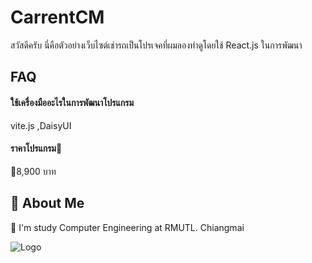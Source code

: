 
# CarrentCM

สวัสดีครับ นี่คือตัวอย่างเว็บไซต์เช่ารถเป็นโปรเจคที่ผมลองทำดูโดยใช้ React.js ในการพัฒนา


## FAQ

#### ใช้เครื่องมืออะไรในการพัฒนาโปรแกรม

vite.js ,DaisyUI

#### ราคาโปรแกรม💸

💸8,900 บาท


## 🚀 About Me
👷 I'm study Computer Engineering at RMUTL. Chiangmai


![Logo](https://dev-to-uploads.s3.amazonaws.com/uploads/articles/th5xamgrr6se0x5ro4g6.png)

